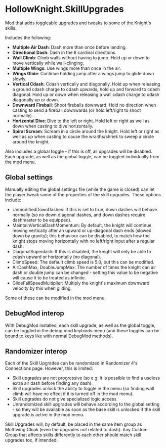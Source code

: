 # HollowKnight.SkillUpgrades

Mod that adds toggleable upgrades and tweaks to some of the Knight's skills.

Includes the following:

- **Multiple Air Dash**: Dash more than once before landing.
- **Directional Dash**: Dash in the 8 cardinal directions.
- **Wall Climb**: Climb walls without having to jump. Hold up or down to move vertically while wall-clinging.
- **Multiple Wings**: Use wings more than once in the air.
- **Wings Glide**: Continue holding jump after a wings jump to glide down slowly.
- **Vertical Cdash**: Cdash vertically and diagonally. Hold up when releasing a ground cdash charge to cdash upwards, hold up and forward to cdash diagonal. Hold up or down when releasing a wall cdash charge to cdash diagonally up or down.
- **Downward Fireball**: Shoot fireballs downward. Hold no direction when casting to send a fireball downwards (or hold left/right to shoot normally).
- **Horizontal Dive**: Dive to the left or right. Hold left or right as well as down when casting to dive horizontally.
- **Spiral Scream**: Scream in a circle around the knight. Hold left or right as well as up when casting to cause the wraiths/shriek to sweep a circle around the knight.

Also includes a global toggle - if this is off, all upgrades will be disabled. Each upgrade, as well as the global toggle, can be toggled individually from the mod menu. 

## Global settings
Manually editing the global settings file (while the game is closed) can let the player tweak some of the properties of the skill upgrades. These options include:
- UnmodifiedDownDashes: if this is set to true, down dashes will behave normally (so no down diagonal dashes, and down dashes require dashmaster to be equipped).
- MaintainVerticalDashMomentum: By default, the knight will continue moving vertically after an upward or up-diagonal dash ends (slowed down by gravity); this behaviour can be disabled, to match how the knight stops moving horizontally with no left/right input after a regular dash.
- DiagonalSuperdash: If this is disabled, the knight will only be able to cdash upward or horizontally (no diagonal).
- ClimbSpeed: The default climb speed is 5.0, but this can be modified.
- AirDashMax, DoubleJumpMax: The number of times the knight can air dash or double jump can be changed - setting this value to be negative will cause it to be treated as infinite.
- GlideFallSpeedMultiplier: Multiply the knight's maximum downward velocity by this when gliding.

Some of these can be modified in the mod menu.

## DebugMod interop
With DebugMod installed, each skill upgrade, as well as the global toggle, can be toggled in the debug mod keybinds menu (and these toggles can be bound to keys like with normal DebugMod methods).

## Randomizer interop
Each of the Skill Upgrades can be randomized in Randomizer 4's Connections page. However, this is limited:
- Skill upgrades are not progressive (so e.g. it is possible to find a useless extra air dash before finding any dash).
- Skill upgrades unlock the ability to toggle in the menu (so finding wall climb will have no effect if it is turned off in the mod menu).
- Skill upgrades do not give specialized logic access.
- Unrandomized skill upgrades will behave according to the global setting - so they will be available as soon as the base skill is unlocked if the skill upgrade is active in the mod menu.

Skill Upgrades will, by default, be placed in the same item group as Mothwing Cloak (even the upgrades not related to dash). Any Custom Group that affects skills differently to each other should match skill upgrades too, if intended.